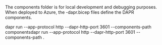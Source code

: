 The components folder is for local development and debugging purposes. When deployed to Azure, the -dapr.bicep files define the DAPR components.

dapr run --app-protocol http --dapr-http-port 3601 --components-path componentsdapr run --app-protocol http --dapr-http-port 3601 --components-path .